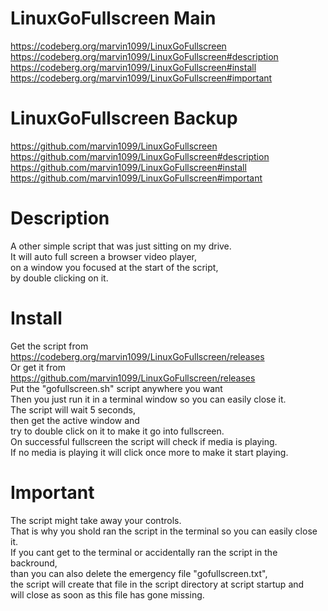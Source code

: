 # LinuxGoFullscreen Main
https://codeberg.org/marvin1099/LinuxGoFullscreen  
https://codeberg.org/marvin1099/LinuxGoFullscreen#description  
https://codeberg.org/marvin1099/LinuxGoFullscreen#install  
https://codeberg.org/marvin1099/LinuxGoFullscreen#important  

# LinuxGoFullscreen Backup
https://github.com/marvin1099/LinuxGoFullscreen  
https://github.com/marvin1099/LinuxGoFullscreen#description  
https://github.com/marvin1099/LinuxGoFullscreen#install  
https://github.com/marvin1099/LinuxGoFullscreen#important  

# Description
A other simple script that was just sitting on my drive.  
It will auto full screen a browser video player,  
on a window you focused at the start of the script,  
by double clicking on it.   

# Install
Get the script from  
https://codeberg.org/marvin1099/LinuxGoFullscreen/releases  
Or get it from  
https://github.com/marvin1099/LinuxGoFullscreen/releases  
Put the "gofullscreen.sh" script anywhere you want  
Then you just run it in a terminal window so you can easily close it.  
The script will wait 5 seconds,  
then get the active window and   
try to double click on it to make it go into fullscreen.  
On successful fullscreen the script will check if media is playing.  
If no media is playing it will click once more to make it start playing.  

# Important
The script might take away your controls.  
That is why you shold ran the script in the terminal so you can easily close it.  
If you cant get to the terminal or accidentally ran the script in the backround,  
than you can also delete the emergency file "gofullscreen.txt",  
the script will create that file in the script directory at script startup and   
will close as soon as this file has gone missing.  

